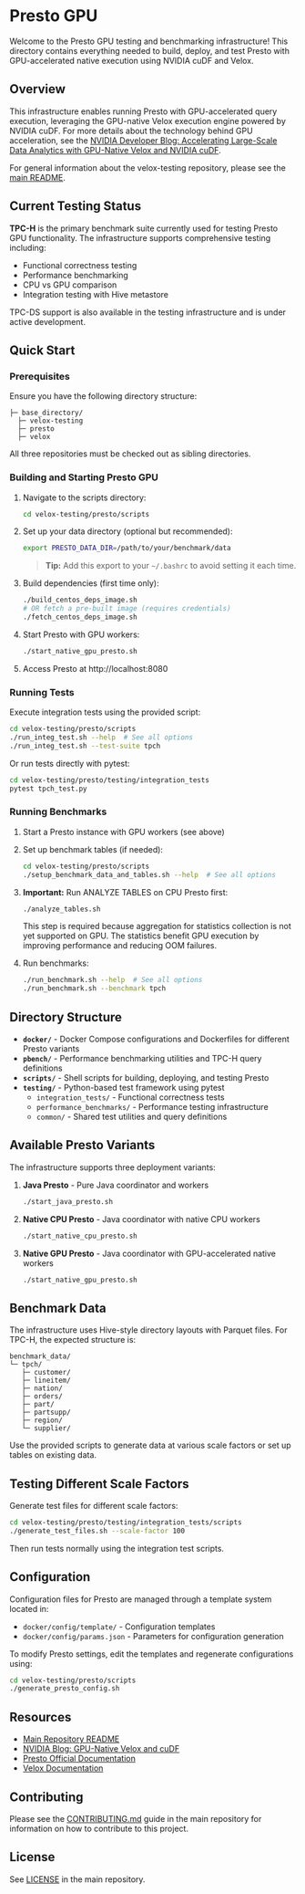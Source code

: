 # Presto GPU

Welcome to the Presto GPU testing and benchmarking infrastructure! This directory contains everything needed to build, deploy, and test Presto with GPU-accelerated native execution using NVIDIA cuDF and Velox.

## Overview

This infrastructure enables running Presto with GPU-accelerated query execution, leveraging the GPU-native Velox execution engine powered by NVIDIA cuDF. For more details about the technology behind GPU acceleration, see the [NVIDIA Developer Blog: Accelerating Large-Scale Data Analytics with GPU-Native Velox and NVIDIA cuDF](https://developer.nvidia.com/blog/accelerating-large-scale-data-analytics-with-gpu-native-velox-and-nvidia-cudf/).

For general information about the velox-testing repository, please see the [main README](https://github.com/rapidsai/velox-testing/blob/main/README.md).

## Current Testing Status

**TPC-H** is the primary benchmark suite currently used for testing Presto GPU functionality. The infrastructure supports comprehensive testing including:
- Functional correctness testing
- Performance benchmarking
- CPU vs GPU comparison
- Integration testing with Hive metastore

TPC-DS support is also available in the testing infrastructure and is under active development.

## Quick Start

### Prerequisites

Ensure you have the following directory structure:

```
├─ base_directory/
  ├─ velox-testing
  ├─ presto
  ├─ velox
```

All three repositories must be checked out as sibling directories.

### Building and Starting Presto GPU

1. Navigate to the scripts directory:
   ```bash
   cd velox-testing/presto/scripts
   ```

2. Set up your data directory (optional but recommended):
   ```bash
   export PRESTO_DATA_DIR=/path/to/your/benchmark/data
   ```
   
   > **Tip:** Add this export to your `~/.bashrc` to avoid setting it each time.

3. Build dependencies (first time only):
   ```bash
   ./build_centos_deps_image.sh
   # OR fetch a pre-built image (requires credentials)
   ./fetch_centos_deps_image.sh
   ```

4. Start Presto with GPU workers:
   ```bash
   ./start_native_gpu_presto.sh
   ```

5. Access Presto at http://localhost:8080

### Running Tests

Execute integration tests using the provided script:

```bash
cd velox-testing/presto/scripts
./run_integ_test.sh --help  # See all options
./run_integ_test.sh --test-suite tpch
```

Or run tests directly with pytest:

```bash
cd velox-testing/presto/testing/integration_tests
pytest tpch_test.py
```

### Running Benchmarks

1. Start a Presto instance with GPU workers (see above)

2. Set up benchmark tables (if needed):
   ```bash
   cd velox-testing/presto/scripts
   ./setup_benchmark_data_and_tables.sh --help  # See all options
   ```

3. **Important:** Run ANALYZE TABLES on CPU Presto first:
   ```bash
   ./analyze_tables.sh
   ```
   This step is required because aggregation for statistics collection is not yet supported on GPU. The statistics benefit GPU execution by improving performance and reducing OOM failures.

4. Run benchmarks:
   ```bash
   ./run_benchmark.sh --help  # See all options
   ./run_benchmark.sh --benchmark tpch
   ```

## Directory Structure

- **`docker/`** - Docker Compose configurations and Dockerfiles for different Presto variants
- **`pbench/`** - Performance benchmarking utilities and TPC-H query definitions
- **`scripts/`** - Shell scripts for building, deploying, and testing Presto
- **`testing/`** - Python-based test framework using pytest
  - `integration_tests/` - Functional correctness tests
  - `performance_benchmarks/` - Performance testing infrastructure
  - `common/` - Shared test utilities and query definitions

## Available Presto Variants

The infrastructure supports three deployment variants:

1. **Java Presto** - Pure Java coordinator and workers
   ```bash
   ./start_java_presto.sh
   ```

2. **Native CPU Presto** - Java coordinator with native CPU workers
   ```bash
   ./start_native_cpu_presto.sh
   ```

3. **Native GPU Presto** - Java coordinator with GPU-accelerated native workers
   ```bash
   ./start_native_gpu_presto.sh
   ```

## Benchmark Data

The infrastructure uses Hive-style directory layouts with Parquet files. For TPC-H, the expected structure is:

```
benchmark_data/
└─ tpch/
   ├─ customer/
   ├─ lineitem/
   ├─ nation/
   ├─ orders/
   ├─ part/
   ├─ partsupp/
   ├─ region/
   └─ supplier/
```

Use the provided scripts to generate data at various scale factors or set up tables on existing data.

## Testing Different Scale Factors

Generate test files for different scale factors:

```bash
cd velox-testing/presto/testing/integration_tests/scripts
./generate_test_files.sh --scale-factor 100
```

Then run tests normally using the integration test scripts.

## Configuration

Configuration files for Presto are managed through a template system located in:
- `docker/config/template/` - Configuration templates
- `docker/config/params.json` - Parameters for configuration generation

To modify Presto settings, edit the templates and regenerate configurations using:

```bash
cd velox-testing/presto/scripts
./generate_presto_config.sh
```

## Resources

- [Main Repository README](https://github.com/rapidsai/velox-testing/blob/main/README.md)
- [NVIDIA Blog: GPU-Native Velox and cuDF](https://developer.nvidia.com/blog/accelerating-large-scale-data-analytics-with-gpu-native-velox-and-nvidia-cudf/)
- [Presto Official Documentation](https://prestodb.io/)
- [Velox Documentation](https://facebookincubator.github.io/velox/)

## Contributing

Please see the [CONTRIBUTING.md](https://github.com/rapidsai/velox-testing/blob/main/CONTRIBUTING.md) guide in the main repository for information on how to contribute to this project.

## License

See [LICENSE](https://github.com/rapidsai/velox-testing/blob/main/LICENSE) in the main repository.

